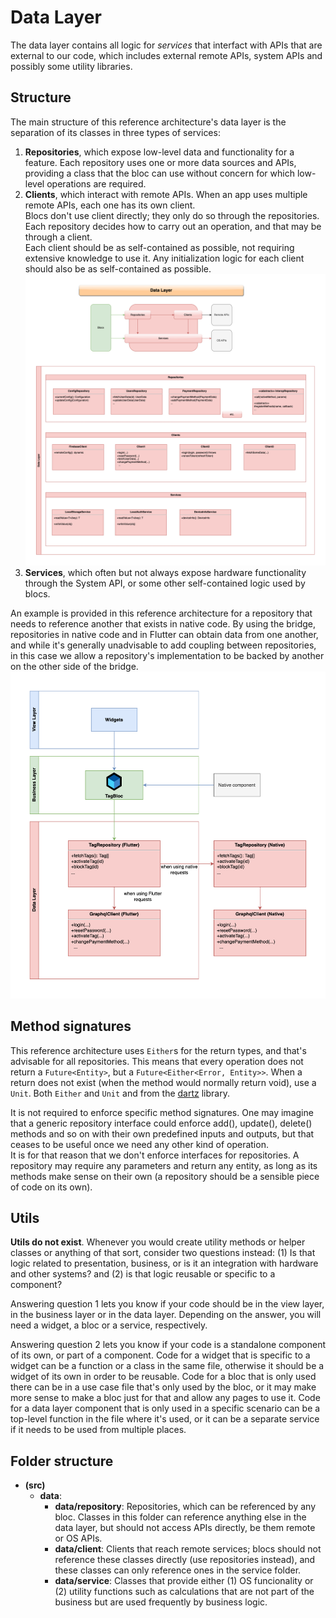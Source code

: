 # Data Layer

The data layer contains all logic for _services_ that interfact with APIs that are external to our code, which includes external remote APIs, system APIs and possibly some utility libraries.

## Structure

The main structure of this reference architecture's data layer is the separation of its classes in three types of services:

1. **Repositories**, which expose low-level data and functionality for a feature. Each repository uses one or more data sources and APIs, providing a class that the bloc can use without concern for which low-level operations are required.
2. **Clients**, which interact with remote APIs. When an app uses multiple remote APIs, each one has its own client.  
   Blocs don't use client directly; they only do so through the repositories. Each repository decides how to carry out an operation, and that may be through a client.  
   Each client should be as self-contained as possible, not requiring extensive knowledge to use it. Any initialization logic for each client should also be as self-contained as possible.
   ![Data layer](img/arq-app-flutter-hybrid-architecture-Data%20Layer.drawio.png)
3. **Services**, which often but not always expose hardware functionality through the System API, or some other self-contained logic used by blocs.

An example is provided in this reference architecture for a repository that needs to reference another that exists in native code. By using the bridge, repositories in native code and in Flutter can obtain data from one another, and while it's generally unadvisable to add coupling between repositories, in this case we allow a repository's implementation to be backed by another on the other side of the bridge.
![Repository call stack](img/arq-app-flutter-hybrid-architecture-Repository%20Call%20Stack.drawio.png)

## Method signatures

This reference architecture uses `Either`s for the return types, and that's advisable for all repositories. This means that every operation does not return a `Future<Entity>`, but a `Future<Either<Error, Entity>>`. When a return does not exist (when the method would normally return void), use a `Unit`. Both `Either` and `Unit` and from the [dartz](https://pub.dev/packages/dartz) library.

It is not required to enforce specific method signatures. One may imagine that a generic repository interface could enforce add(), update(), delete() methods and so on with their own predefined inputs and outputs, but that ceases to be useful once we need any other kind of operation.  
It is for that reason that we don't enforce interfaces for repositories. A repository may require any parameters and return any entity, as long as its methods make sense on their own (a repository should be a sensible piece of code on its own).

## Utils

**Utils do not exist**. Whenever you would create utility methods or helper classes or anything of that sort, consider two questions instead: (1) Is that logic related to presentation, business, or is it an integration with hardware and other systems? and (2) is that logic reusable or specific to a component?

Answering question 1 lets you know if your code should be in the view layer, in the business layer or in the data layer. Depending on the answer, you will need a widget, a bloc or a service, respectively.

Answering question 2 lets you know if your code is a standalone component of its own, or part of a component. Code for a widget that is specific to a widget can be a function or a class in the same file, otherwise it should be a widget of its own in order to be reusable. Code for a bloc that is only used there can be in a use case file that's only used by the bloc, or it may make more sense to make a bloc just for that and allow any pages to use it. Code for a data layer component that is only used in a specific scenario can be a top-level function in the file where it's used, or it can be a separate service if it needs to be used from multiple places.

## Folder structure

- **(src)**
  - **data**:
    - **data/repository**: Repositories, which can be referenced by any bloc. Classes in this folder can reference anything else in the data layer, but should not access APIs directly, be them remote or OS APIs.
    - **data/client**: Clients that reach remote services; blocs should not reference these classes directly (use repositories instead), and these classes can only reference ones in the service folder.
    - **data/service**: Classes that provide either (1) OS funcionality or (2) utility functions such as calculations that are not part of the business but are used frequently by business logic.
